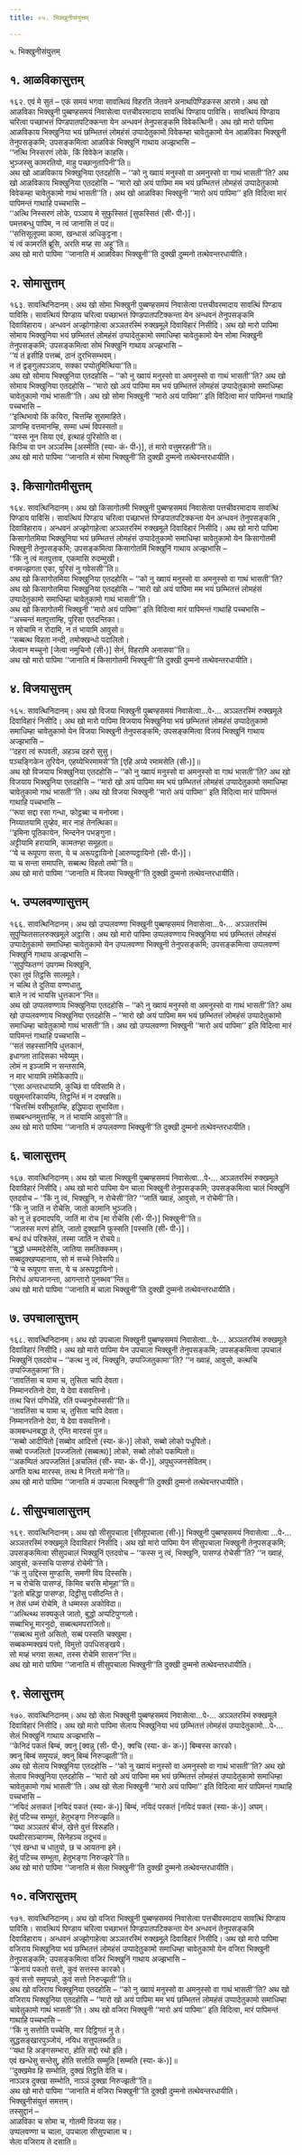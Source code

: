 ```yaml
---
title: ०५. भिक्खुनीसंयुत्तम्

---
```

५. भिक्खुनीसंयुत्तम्  


## १. आळविकासुत्तम्

१६२. एवं मे सुतं – एकं समयं भगवा सावत्थियं विहरति जेतवने अनाथपिण्डिकस्स आरामे। अथ खो आळविका भिक्खुनी पुब्बण्हसमयं निवासेत्वा पत्तचीवरमादाय सावत्थिं पिण्डाय पाविसि। सावत्थियं पिण्डाय चरित्वा पच्छाभत्तं पिण्डपातपटिक्कन्ता येन अन्धवनं तेनुपसङ्कमि विवेकत्थिनी। अथ खो मारो पापिमा आळविकाय भिक्खुनिया भयं छम्भितत्तं लोमहंसं उप्पादेतुकामो विवेकम्हा चावेतुकामो येन आळविका भिक्खुनी तेनुपसङ्कमि; उपसङ्कमित्वा आळविकं भिक्खुनिं गाथाय अज्झभासि –  
‘‘नत्थि निस्सरणं लोके, किं विवेकेन काहसि।  
भुञ्जस्सु कामरतियो, माहु पच्छानुतापिनी’’ति॥  
अथ खो आळविकाय भिक्खुनिया एतदहोसि – ‘‘को नु ख्वायं मनुस्सो वा अमनुस्सो वा गाथं भासती’’ति? अथ खो आळविकाय भिक्खुनिया एतदहोसि – ‘‘मारो खो अयं पापिमा मम भयं छम्भितत्तं लोमहंसं उप्पादेतुकामो विवेकम्हा चावेतुकामो गाथं भासती’’ति। अथ खो आळविका भिक्खुनी ‘‘मारो अयं पापिमा’’ इति विदित्वा मारं पापिमन्तं गाथाहि पच्चभासि –  
‘‘अत्थि निस्सरणं लोके, पञ्ञाय मे सुफुस्सितं [सुफस्सितं (सी॰ पी॰)]।  
पमत्तबन्धु पापिम, न त्वं जानासि तं पदं॥  
‘‘सत्तिसूलूपमा कामा, खन्धासं अधिकुट्टना।  
यं त्वं कामरतिं ब्रूसि, अरति मय्ह सा अहू’’ति॥  
अथ खो मारो पापिमा ‘‘जानाति मं आळविका भिक्खुनी’’ति दुक्खी दुम्मनो तत्थेवन्तरधायीति।  


## २. सोमासुत्तम्

१६३. सावत्थिनिदानम्। अथ खो सोमा भिक्खुनी पुब्बण्हसमयं निवासेत्वा पत्तचीवरमादाय सावत्थिं पिण्डाय पाविसि। सावत्थियं पिण्डाय चरित्वा पच्छाभत्तं पिण्डपातपटिक्कन्ता येन अन्धवनं तेनुपसङ्कमि दिवाविहाराय। अन्धवनं अज्झोगाहेत्वा अञ्ञतरस्मिं रुक्खमूले दिवाविहारं निसीदि। अथ खो मारो पापिमा सोमाय भिक्खुनिया भयं छम्भितत्तं लोमहंसं उप्पादेतुकामो समाधिम्हा चावेतुकामो येन सोमा भिक्खुनी तेनुपसङ्कमि; उपसङ्कमित्वा सोमं भिक्खुनिं गाथाय अज्झभासि –  
‘‘यं तं इसीहि पत्तब्बं, ठानं दुरभिसम्भवम्।  
न तं द्वङ्गुलपञ्ञाय, सक्का पप्पोतुमित्थिया’’ति॥  
अथ खो सोमाय भिक्खुनिया एतदहोसि – ‘‘को नु ख्वायं मनुस्सो वा अमनुस्सो वा गाथं भासती’’ति? अथ खो सोमाय भिक्खुनिया एतदहोसि – ‘‘मारो खो अयं पापिमा मम भयं छम्भितत्तं लोमहंसं उप्पादेतुकामो समाधिम्हा चावेतुकामो गाथं भासती’’ति। अथ खो सोमा भिक्खुनी ‘‘मारो अयं पापिमा’’ इति विदित्वा मारं पापिमन्तं गाथाहि पच्चभासि –  
‘‘इत्थिभावो किं कयिरा, चित्तम्हि सुसमाहिते।  
ञाणम्हि वत्तमानम्हि, सम्मा धम्मं विपस्सतो॥  
‘‘यस्स नून सिया एवं, इत्थाहं पुरिसोति वा।  
किञ्चि वा पन अञ्ञस्मि [अस्मीति (स्या॰ कं॰ पी॰)], तं मारो वत्तुमरहती’’ति॥  
अथ खो मारो पापिमा ‘‘जानाति मं सोमा भिक्खुनी’’ति दुक्खी दुम्मनो तत्थेवन्तरधायीति।  


## ३. किसागोतमीसुत्तम्

१६४. सावत्थिनिदानम्। अथ खो किसागोतमी भिक्खुनी पुब्बण्हसमयं निवासेत्वा पत्तचीवरमादाय सावत्थिं पिण्डाय पाविसि। सावत्थियं पिण्डाय चरित्वा पच्छाभत्तं पिण्डपातपटिक्कन्ता येन अन्धवनं तेनुपसङ्कमि , दिवाविहाराय। अन्धवनं अज्झोगाहेत्वा अञ्ञतरस्मिं रुक्खमूले दिवाविहारं निसीदि। अथ खो मारो पापिमा किसागोतमिया भिक्खुनिया भयं छम्भितत्तं लोमहंसं उप्पादेतुकामो समाधिम्हा चावेतुकामो येन किसागोतमी भिक्खुनी तेनुपसङ्कमि; उपसङ्कमित्वा किसागोतमिं भिक्खुनिं गाथाय अज्झभासि –  
‘‘किं नु त्वं मतपुत्ताव, एकमासि रुदम्मुखी।  
वनमज्झगता एका, पुरिसं नु गवेससी’’ति॥  
अथ खो किसागोतमिया भिक्खुनिया एतदहोसि – ‘‘को नु ख्वायं मनुस्सो वा अमनुस्सो वा गाथं भासती’’ति? अथ खो किसागोतमिया भिक्खुनिया एतदहोसि – ‘‘मारो खो अयं पापिमा मम भयं छम्भितत्तं लोमहंसं उप्पादेतुकामो समाधिम्हा चावेतुकामो गाथं भासती’’ति।  
अथ खो किसागोतमी भिक्खुनी ‘‘मारो अयं पापिमा’’ इति विदित्वा मारं पापिमन्तं गाथाहि पच्चभासि –  
‘‘अच्चन्तं मतपुत्ताम्हि, पुरिसा एतदन्तिका।  
न सोचामि न रोदामि, न तं भायामि आवुसो॥  
‘‘सब्बत्थ विहता नन्दी, तमोक्खन्धो पदालितो।  
जेत्वान मच्चुनो [जेत्वा नमुचिनो (सी॰)] सेनं, विहरामि अनासवा’’ति॥  
अथ खो मारो पापिमा ‘‘जानाति मं किसागोतमी भिक्खुनी’’ति दुक्खी दुम्मनो तत्थेवन्तरधायीति।  


## ४. विजयासुत्तम्

१६५. सावत्थिनिदानम्। अथ खो विजया भिक्खुनी पुब्बण्हसमयं निवासेत्वा…पे॰… अञ्ञतरस्मिं रुक्खमूले दिवाविहारं निसीदि। अथ खो मारो पापिमा विजयाय भिक्खुनिया भयं छम्भितत्तं लोमहंसं उप्पादेतुकामो समाधिम्हा चावेतुकामो येन विजया भिक्खुनी तेनुपसङ्कमि; उपसङ्कमित्वा विजयं भिक्खुनिं गाथाय अज्झभासि –  
‘‘दहरा त्वं रूपवती, अहञ्च दहरो सुसु।  
पञ्चङ्गिकेन तुरियेन, एहय्येभिरमामसे’’ति [एहि अय्ये रमामसेति (सी॰)]॥  
अथ खो विजयाय भिक्खुनिया एतदहोसि – ‘‘को नु ख्वायं मनुस्सो वा अमनुस्सो वा गाथं भासती’’ति? अथ खो विजयाय भिक्खुनिया एतदहोसि – ‘‘मारो खो अयं पापिमा मम भयं छम्भितत्तं लोमहंसं उप्पादेतुकामो समाधिम्हा चावेतुकामो गाथं भासती’’ति। अथ खो विजया भिक्खुनी ‘‘मारो अयं पापिमा’’ इति विदित्वा मारं पापिमन्तं गाथाहि पच्चभासि –  
‘‘रूपा सद्दा रसा गन्धा, फोट्ठब्बा च मनोरमा।  
निय्यातयामि तुय्हेव, मार नाहं तेनत्थिका॥  
‘‘इमिना पूतिकायेन, भिन्दनेन पभङ्गुना।  
अट्टीयामि हरायामि, कामतण्हा समूहता॥  
‘‘ये च रूपूपगा सत्ता, ये च अरूपट्ठायिनो [आरुप्पट्ठायिनो (सी॰ पी॰)]।  
या च सन्ता समापत्ति, सब्बत्थ विहतो तमो’’ति॥  
अथ खो मारो पापिमा ‘‘जानाति मं विजया भिक्खुनी’’ति दुक्खी दुम्मनो तत्थेवन्तरधायीति।  


## ५. उप्पलवण्णासुत्तम्

१६६. सावत्थिनिदानम्। अथ खो उप्पलवण्णा भिक्खुनी पुब्बण्हसमयं निवासेत्वा…पे॰… अञ्ञतरस्मिं सुपुप्फितसालरुक्खमूले अट्ठासि। अथ खो मारो पापिमा उप्पलवण्णाय भिक्खुनिया भयं छम्भितत्तं लोमहंसं उप्पादेतुकामो समाधिम्हा चावेतुकामो येन उप्पलवण्णा भिक्खुनी तेनुपसङ्कमि; उपसङ्कमित्वा उप्पलवण्णं भिक्खुनिं गाथाय अज्झभासि –  
‘‘सुपुप्फितग्गं उपगम्म भिक्खुनि,  
एका तुवं तिट्ठसि सालमूले।  
न चत्थि ते दुतिया वण्णधातु,  
बाले न त्वं भायसि धुत्तकान’’न्ति॥  
अथ खो उप्पलवण्णाय भिक्खुनिया एतदहोसि – ‘‘को नु ख्वायं मनुस्सो वा अमनुस्सो वा गाथं भासती’’ति? अथ खो उप्पलवण्णाय भिक्खुनिया एतदहोसि – ‘‘मारो खो अयं पापिमा मम भयं छम्भितत्तं लोमहंसं उप्पादेतुकामो समाधिम्हा चावेतुकामो गाथं भासती’’ति। अथ खो उप्पलवण्णा भिक्खुनी ‘‘मारो अयं पापिमा’’ इति विदित्वा मारं पापिमन्तं गाथाहि पच्चभासि –  
‘‘सतं सहस्सानिपि धुत्तकानं,  
इधागता तादिसका भवेय्युम्।  
लोमं न इञ्जामि न सन्तसामि,  
न मार भायामि तमेकिकापि॥  
‘‘एसा अन्तरधायामि, कुच्छिं वा पविसामि ते।  
पखुमन्तरिकायम्पि, तिट्ठन्तिं मं न दक्खसि॥  
‘‘चित्तस्मिं वसीभूताम्हि, इद्धिपादा सुभाविता।  
सब्बबन्धनमुत्ताम्हि, न तं भायामि आवुसो’’ति॥  
अथ खो मारो पापिमा ‘‘जानाति मं उप्पलवण्णा भिक्खुनी’’ति दुक्खी दुम्मनो तत्थेवन्तरधायीति।  


## ६. चालासुत्तम्

१६७. सावत्थिनिदानम्। अथ खो चाला भिक्खुनी पुब्बण्हसमयं निवासेत्वा…पे॰… अञ्ञतरस्मिं रुक्खमूले दिवाविहारं निसीदि। अथ खो मारो पापिमा येन चाला भिक्खुनी तेनुपसङ्कमि; उपसङ्कमित्वा चालं भिक्खुनिं एतदवोच – ‘‘किं नु त्वं, भिक्खुनि, न रोचेसी’’ति? ‘‘जातिं ख्वाहं, आवुसो, न रोचेमी’’ति।  
‘‘किं नु जातिं न रोचेसि, जातो कामानि भुञ्जति।  
को नु तं इदमादपयि, जातिं मा रोच [मा रोचेसि (सी॰ पी॰)] भिक्खुनी’’ति॥  
‘‘जातस्स मरणं होति, जातो दुक्खानि फुस्सति [पस्सति (सी॰ पी॰)]।  
बन्धं वधं परिक्लेसं, तस्मा जातिं न रोचये॥  
‘‘बुद्धो धम्ममदेसेसि, जातिया समतिक्कमम्।  
सब्बदुक्खप्पहानाय, सो मं सच्चे निवेसयि॥  
‘‘ये च रूपूपगा सत्ता, ये च अरूपट्ठायिनो।  
निरोधं अप्पजानन्ता, आगन्तारो पुनब्भव’’न्ति॥  
अथ खो मारो पापिमा ‘‘जानाति मं चाला भिक्खुनी’’ति दुक्खी दुम्मनो तत्थेवन्तरधायीति।  


## ७. उपचालासुत्तम्

१६८. सावत्थिनिदानम्। अथ खो उपचाला भिक्खुनी पुब्बण्हसमयं निवासेत्वा…पे॰… अञ्ञतरस्मिं रुक्खमूले दिवाविहारं निसीदि। अथ खो मारो पापिमा येन उपचाला भिक्खुनी तेनुपसङ्कमि; उपसङ्कमित्वा उपचालं भिक्खुनिं एतदवोच – ‘‘कत्थ नु त्वं, भिक्खुनि, उप्पज्जितुकामा’’ति? ‘‘न ख्वाहं, आवुसो, कत्थचि उप्पज्जितुकामा’’ति।  
‘‘तावतिंसा च यामा च, तुसिता चापि देवता।  
निम्मानरतिनो देवा, ये देवा वसवत्तिनो।  
तत्थ चित्तं पणिधेहि, रतिं पच्चनुभोस्ससी’’ति॥  
‘‘तावतिंसा च यामा च, तुसिता चापि देवता।  
निम्मानरतिनो देवा, ये देवा वसवत्तिनो।  
कामबन्धनबद्धा ते, एन्ति मारवसं पुन॥  
‘‘सब्बो आदीपितो [सब्बोव आदित्तो (स्या॰ कं॰)] लोको, सब्बो लोको पधूपितो।  
सब्बो पज्जलितो [पज्जलितो (सब्बत्थ)] लोको, सब्बो लोको पकम्पितो॥  
‘‘अकम्पितं अपज्जलितं [अचलितं (सी॰ स्या॰ कं॰ पी॰)], अपुथुज्जनसेवितम्।  
अगति यत्थ मारस्स, तत्थ मे निरतो मनो’’ति॥  
अथ खो मारो पापिमा ‘‘जानाति मं उपचाला भिक्खुनी’’ति दुक्खी दुम्मनो तत्थेवन्तरधायीति।  


## ८. सीसुपचालासुत्तम्

१६९. सावत्थिनिदानम्। अथ खो सीसुपचाला [सीसूपचाला (सी॰)] भिक्खुनी पुब्बण्हसमयं निवासेत्वा …पे॰… अञ्ञतरस्मिं रुक्खमूले दिवाविहारं निसीदि। अथ खो मारो पापिमा येन सीसुपचाला भिक्खुनी तेनुपसङ्कमि; उपसङ्कमित्वा सीसुपचालं भिक्खुनिं एतदवोच – ‘‘कस्स नु त्वं, भिक्खुनि, पासण्डं रोचेसी’’ति? ‘‘न ख्वाहं, आवुसो, कस्सचि पासण्डं रोचेमी’’ति।  
‘‘कं नु उद्दिस्स मुण्डासि, समणी विय दिस्ससि।  
न च रोचेसि पासण्डं, किमिव चरसि मोमूहा’’ति॥  
‘‘इतो बहिद्धा पासण्डा, दिट्ठीसु पसीदन्ति ते।  
न तेसं धम्मं रोचेमि, ते धम्मस्स अकोविदा॥  
‘‘अत्थ्त्थ्थि सक्यकुले जातो, बुद्धो अप्पटिपुग्गलो।  
सब्बाभिभू मारनुदो, सब्बत्थमपराजितो॥  
‘‘सब्बत्थ मुत्तो असितो, सब्बं पस्सति चक्खुमा।  
सब्बकम्मक्खयं पत्तो, विमुत्तो उपधिसङ्खये।  
सो मय्हं भगवा सत्था, तस्स रोचेमि सासन’’न्ति॥  
अथ खो मारो पापिमा ‘‘जानाति मं सीसुपचाला भिक्खुनी’’ति दुक्खी दुम्मनो तत्थेवन्तरधायीति।  


## ९. सेलासुत्तम्

१७०. सावत्थिनिदानम्। अथ खो सेला भिक्खुनी पुब्बण्हसमयं निवासेत्वा…पे॰… अञ्ञतरस्मिं रुक्खमूले दिवाविहारं निसीदि। अथ खो मारो पापिमा सेलाय भिक्खुनिया भयं छम्भितत्तं लोमहंसं उप्पादेतुकामो…पे॰… सेलं भिक्खुनिं गाथाय अज्झभासि –  
‘‘केनिदं पकतं बिम्बं, क्वनु [क्वन्नु (सी॰ पी॰), क्वचि (स्या॰ कं॰ क॰)] बिम्बस्स कारको।  
क्वनु बिम्बं समुप्पन्नं, क्वनु बिम्बं निरुज्झती’’ति॥  
अथ खो सेलाय भिक्खुनिया एतदहोसि – ‘‘को नु ख्वायं मनुस्सो वा अमनुस्सो वा गाथं भासती’’ति? अथ खो सेलाय भिक्खुनिया एतदहोसि – ‘‘मारो खो अयं पापिमा मम भयं छम्भितत्तं लोमहंसं उप्पादेतुकामो समाधिम्हा चावेतुकामो गाथं भासती’’ति। अथ खो सेला भिक्खुनी ‘‘मारो अयं पापिमा’’ इति विदित्वा मारं पापिमन्तं गाथाहि पच्चभासि –  
‘‘नयिदं अत्तकतं [नयिदं पकतं (स्या॰ कं॰)] बिम्बं, नयिदं परकतं [नयिदं पकतं (स्या॰ कं॰)] अघम्।  
हेतुं पटिच्च सम्भूतं, हेतुभङ्गा निरुज्झति॥  
‘‘यथा अञ्ञतरं बीजं, खेत्ते वुत्तं विरूहति।  
पथवीरसञ्चागम्म, सिनेहञ्च तदूभयं॥  
‘‘एवं खन्धा च धातुयो, छ च आयतना इमे।  
हेतुं पटिच्च सम्भूता, हेतुभङ्गा निरुज्झरे’’ति॥  
अथ खो मारो पापिमा ‘‘जानाति मं सेला भिक्खुनी’’ति दुक्खी दुम्मनो तत्थेवन्तरधायीति।  


## १०. वजिरासुत्तम्

१७१. सावत्थिनिदानम्। अथ खो वजिरा भिक्खुनी पुब्बण्हसमयं निवासेत्वा पत्तचीवरमादाय सावत्थिं पिण्डाय पाविसि। सावत्थियं पिण्डाय चरित्वा पच्छाभत्तं पिण्डपातपटिक्कन्ता येन अन्धवनं तेनुपसङ्कमि दिवाविहाराय। अन्धवनं अज्झोगाहेत्वा अञ्ञतरस्मिं रुक्खमूले दिवाविहारं निसीदि। अथ खो मारो पापिमा वजिराय भिक्खुनिया भयं छम्भितत्तं लोमहंसं उप्पादेतुकामो समाधिम्हा चावेतुकामो येन वजिरा भिक्खुनी तेनुपसङ्कमि; उपसङ्कमित्वा वजिरं भिक्खुनिं गाथाय अज्झभासि –  
‘‘केनायं पकतो सत्तो, कुवं सत्तस्स कारको।  
कुवं सत्तो समुप्पन्नो, कुवं सत्तो निरुज्झती’’ति॥  
अथ खो वजिराय भिक्खुनिया एतदहोसि – ‘‘को नु ख्वायं मनुस्सो वा अमनुस्सो वा गाथं भासती’’ति? अथ खो वजिराय भिक्खुनिया एतदहोसि – ‘‘मारो खो अयं पापिमा मम भयं छम्भितत्तं लोमहंसं उप्पादेतुकामो समाधिम्हा चावेतुकामो गाथं भासती’’ति। अथ खो वजिरा भिक्खुनी ‘‘मारो अयं पापिमा’’ इति विदित्वा, मारं पापिमन्तं गाथाहि पच्चभासि –  
‘‘किं नु सत्तोति पच्चेसि, मार दिट्ठिगतं नु ते।  
सुद्धसङ्खारपुञ्जोयं, नयिध सत्तुपलब्भति॥  
‘‘यथा हि अङ्गसम्भारा, होति सद्दो रथो इति।  
एवं खन्धेसु सन्तेसु, होति सत्तोति सम्मुति [सम्मति (स्या॰ कं॰)]॥  
‘‘दुक्खमेव हि सम्भोति, दुक्खं तिट्ठति वेति च।  
नाञ्ञत्र दुक्खा सम्भोति, नाञ्ञं दुक्खा निरुज्झती’’ति॥  
अथ खो मारो पापिमा ‘‘जानाति मं वजिरा भिक्खुनी’’ति दुक्खी दुम्मनो तत्थेवन्तरधायीति।  
भिक्खुनीसंयुत्तं समत्तम्।  
तस्सुद्दानं –  
आळविका च सोमा च, गोतमी विजया सह।  
उप्पलवण्णा च चाला, उपचाला सीसुपचाला च।  
सेला वजिराय ते दसाति॥  